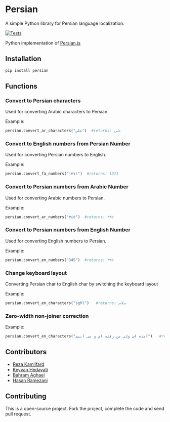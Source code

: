 Persian
==========

A simple Python library for Persian language localization.

[![Tests](https://github.com/rezakamalifard/Persian/workflows/tests/badge.svg)](https://github.com/rezakamalifard/Persian/actions)

Python implementation of [Persian.js](https://github.com/usablica/persian.js)

## Installation
```bash
pip install persian
```

## Functions

### Convert to Persian characters
Used for converting Arabic characters to Persian.

Example:
```python
persian.convert_ar_characters("علي")  #returns: علی
```

### Convert to English numbers from Persian Number
Used for converting Persian numbers to English.

Example:

```python
persian.convert_fa_numbers("۱۳۷۱")  #returns: 1371
```

### Convert to Persian numbers from Arabic Number
Used for converting Arabic numbers to Persian.

Example:

```python
persian.convert_ar_numbers("٣٤٥")  #returns: ۳۴۵
```


### Convert to Persian numbers from English Number
Used for converting English numbers to Persian.

Example:

```python
persian.convert_en_numbers("345")  #returns: ۳۴۵
```


### Change keyboard layout
Converting Persian char to English char by switching the keyboard layout

Example:

```python
persian.convert_en_characters("sghl")   #returns: سلام
```

### Zero-width non-joiner correction

Example:
```python
persian.convert_en_characters("آمده ای ولی من رفته ام و می آییم")   #returns: آمده‌ای ولی من رفته‌ام و می‌آییم
```

## Contributors

- [Reza Kamlifard](https://github.com/rezakamalifard/)
- [Keyvan Hedayati](https://github.com/k1-hedayati)
- [Bahram Aghaei](https://github.com/GreatBahram)
- [Hasan Ramezani](https://github.com/hramezani)

## Contributing

This is a open-source project. Fork the project, complete the code and send pull request.
